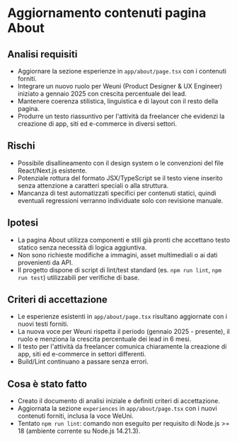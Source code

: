 # Aggiornamento contenuti pagina About

## Analisi requisiti
- Aggiornare la sezione esperienze in `app/about/page.tsx` con i contenuti forniti.
- Integrare un nuovo ruolo per Weuni (Product Designer & UX Engineer) iniziato a gennaio 2025 con crescita percentuale dei lead.
- Mantenere coerenza stilistica, linguistica e di layout con il resto della pagina.
- Produrre un testo riassuntivo per l'attività da freelancer che evidenzi la creazione di app, siti ed e-commerce in diversi settori.

## Rischi
- Possibile disallineamento con il design system o le convenzioni del file React/Next.js esistente.
- Potenziale rottura del formato JSX/TypeScript se il testo viene inserito senza attenzione a caratteri speciali o alla struttura.
- Mancanza di test automatizzati specifici per contenuti statici, quindi eventuali regressioni verranno individuate solo con revisione manuale.

## Ipotesi
- La pagina About utilizza componenti e stili già pronti che accettano testo statico senza necessità di logica aggiuntiva.
- Non sono richieste modifiche a immagini, asset multimediali o ai dati provenienti da API.
- Il progetto dispone di script di lint/test standard (es. `npm run lint`, `npm run test`) utilizzabili per verifiche di base.

## Criteri di accettazione
- Le esperienze esistenti in `app/about/page.tsx` risultano aggiornate con i nuovi testi forniti.
- La nuova voce per Weuni rispetta il periodo (gennaio 2025 - presente), il ruolo e menziona la crescita percentuale dei lead in 6 mesi.
- Il testo per l'attività da freelancer comunica chiaramente la creazione di app, siti ed e-commerce in settori differenti.
- Build/Lint continuano a passare senza errori.

## Cosa è stato fatto
- Creato il documento di analisi iniziale e definiti criteri di accettazione.
- Aggiornata la sezione `experiences` in `app/about/page.tsx` con i nuovi contenuti forniti, inclusa la voce WeUni.
- Tentato `npm run lint`: comando non eseguito per requisito di Node.js >= 18 (ambiente corrente su Node.js 14.21.3).
